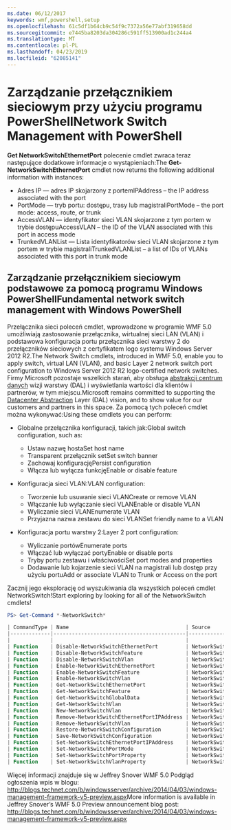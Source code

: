 ```yaml
---
ms.date: 06/12/2017
keywords: wmf,powershell,setup
ms.openlocfilehash: 61c5df1b64cb9c54f9c7372a56e77abf319658dd
ms.sourcegitcommit: e7445ba8203da304286c591ff513900ad1c244a4
ms.translationtype: MT
ms.contentlocale: pl-PL
ms.lasthandoff: 04/23/2019
ms.locfileid: "62085141"
---
```

# <a name="network-switch-management-with-powershell"></a><span data-ttu-id="b0bda-102">Zarządzanie przełącznikiem sieciowym przy użyciu programu PowerShell</span><span class="sxs-lookup"><span data-stu-id="b0bda-102">Network Switch Management with PowerShell</span></span>

<span data-ttu-id="b0bda-103">**Get NetworkSwitchEthernetPort** polecenie cmdlet zwraca teraz następujące dodatkowe informacje o wystąpieniach:</span><span class="sxs-lookup"><span data-stu-id="b0bda-103">The **Get-NetworkSwitchEthernetPort** cmdlet now returns the following additional information with instances:</span></span>

- <span data-ttu-id="b0bda-104">Adres IP — adres IP skojarzony z portem</span><span class="sxs-lookup"><span data-stu-id="b0bda-104">IPAddress – the IP address associated with the port</span></span>
- <span data-ttu-id="b0bda-105">PortMode — tryb portu: dostępu, trasy lub magistrali</span><span class="sxs-lookup"><span data-stu-id="b0bda-105">PortMode – the port mode: access, route, or trunk</span></span>
- <span data-ttu-id="b0bda-106">AccessVLAN — identyfikator sieci VLAN skojarzone z tym portem w trybie dostępu</span><span class="sxs-lookup"><span data-stu-id="b0bda-106">AccessVLAN – the ID of the VLAN associated with this port in access mode</span></span>
- <span data-ttu-id="b0bda-107">TrunkedVLANList — Lista identyfikatorów sieci VLAN skojarzone z tym portem w trybie magistrali</span><span class="sxs-lookup"><span data-stu-id="b0bda-107">TrunkedVLANList – a list of IDs of VLANs associated with this port in trunk mode</span></span>

## <a name="fundamental-network-switch-management-with-windows-powershell"></a><span data-ttu-id="b0bda-108">Zarządzanie przełącznikiem sieciowym podstawowe za pomocą programu Windows PowerShell</span><span class="sxs-lookup"><span data-stu-id="b0bda-108">Fundamental network switch management with Windows PowerShell</span></span>

<span data-ttu-id="b0bda-109">Przełącznika sieci poleceń cmdlet, wprowadzone w programie WMF 5.0 umożliwiają zastosowanie przełącznika, wirtualnej sieci LAN (VLAN) i podstawowa konfiguracja portu przełącznika sieci warstwy 2 do przełączników sieciowych z certyfikatem logo systemu Windows Server 2012 R2.</span><span class="sxs-lookup"><span data-stu-id="b0bda-109">The Network Switch cmdlets, introduced in WMF 5.0, enable you to apply switch, virtual LAN (VLAN), and basic Layer 2 network switch port configuration to Windows Server 2012 R2 logo-certified network switches.</span></span> <span data-ttu-id="b0bda-110">Firmy Microsoft pozostaje wszelkich starań, aby obsługa [abstrakcji centrum danych](http://technet.microsoft.com/cloud/dal.aspx) wizji warstwy (DAL) i wyświetlania wartości dla klientów i partnerów, w tym miejscu.</span><span class="sxs-lookup"><span data-stu-id="b0bda-110">Microsoft remains committed to supporting the [Datacenter Abstraction](http://technet.microsoft.com/cloud/dal.aspx) Layer (DAL) vision, and to show value for our customers and partners in this space.</span></span> <span data-ttu-id="b0bda-111">Za pomocą tych poleceń cmdlet można wykonywać:</span><span class="sxs-lookup"><span data-stu-id="b0bda-111">Using these cmdlets you can perform:</span></span>

- <span data-ttu-id="b0bda-112">Globalne przełącznika konfiguracji, takich jak:</span><span class="sxs-lookup"><span data-stu-id="b0bda-112">Global switch configuration, such as:</span></span>
    - <span data-ttu-id="b0bda-113">Ustaw nazwę hosta</span><span class="sxs-lookup"><span data-stu-id="b0bda-113">Set host name</span></span>
    - <span data-ttu-id="b0bda-114">Transparent przełącznik set</span><span class="sxs-lookup"><span data-stu-id="b0bda-114">Set switch banner</span></span>
    - <span data-ttu-id="b0bda-115">Zachowaj konfigurację</span><span class="sxs-lookup"><span data-stu-id="b0bda-115">Persist configuration</span></span>
    - <span data-ttu-id="b0bda-116">Włącza lub wyłącza funkcję</span><span class="sxs-lookup"><span data-stu-id="b0bda-116">Enable or disable feature</span></span>

- <span data-ttu-id="b0bda-117">Konfiguracja sieci VLAN:</span><span class="sxs-lookup"><span data-stu-id="b0bda-117">VLAN configuration:</span></span>
    - <span data-ttu-id="b0bda-118">Tworzenie lub usuwanie sieci VLAN</span><span class="sxs-lookup"><span data-stu-id="b0bda-118">Create or remove VLAN</span></span>
    - <span data-ttu-id="b0bda-119">Włączanie lub wyłączanie sieci VLAN</span><span class="sxs-lookup"><span data-stu-id="b0bda-119">Enable or disable VLAN</span></span>
    - <span data-ttu-id="b0bda-120">Wyliczanie sieci VLAN</span><span class="sxs-lookup"><span data-stu-id="b0bda-120">Enumerate VLAN</span></span>
    - <span data-ttu-id="b0bda-121">Przyjazna nazwa zestawu do sieci VLAN</span><span class="sxs-lookup"><span data-stu-id="b0bda-121">Set friendly name to a VLAN</span></span>

- <span data-ttu-id="b0bda-122">Konfiguracja portu warstwy 2:</span><span class="sxs-lookup"><span data-stu-id="b0bda-122">Layer 2 port configuration:</span></span>
    - <span data-ttu-id="b0bda-123">Wyliczanie portów</span><span class="sxs-lookup"><span data-stu-id="b0bda-123">Enumerate ports</span></span>
    - <span data-ttu-id="b0bda-124">Włączać lub wyłączać porty</span><span class="sxs-lookup"><span data-stu-id="b0bda-124">Enable or disable ports</span></span>
    - <span data-ttu-id="b0bda-125">Tryby portu zestawu i właściwości</span><span class="sxs-lookup"><span data-stu-id="b0bda-125">Set port modes and properties</span></span>
    - <span data-ttu-id="b0bda-126">Dodawanie lub kojarzenie sieci VLAN na magistrali lub dostęp przy użyciu portu</span><span class="sxs-lookup"><span data-stu-id="b0bda-126">Add or associate VLAN to Trunk or Access on the port</span></span>

<span data-ttu-id="b0bda-127">Zacznij jego eksplorację od wyszukiwania dla wszystkich poleceń cmdlet NetworkSwitch!</span><span class="sxs-lookup"><span data-stu-id="b0bda-127">Start exploring by looking for all of the NetworkSwitch cmdlets!</span></span>

```powershell
PS> Get-Command *-NetworkSwitch*

| CommandType | Name                                      | Source        |
|-------------|-------------------------------------------|---------------|
|             |                                           |               |
| Function    | Disable-NetworkSwitchEthernetPort         | NetworkSwitch |
| Function    | Disable-NetworkSwitchFeature              | NetworkSwitch |
| Function    | Disable-NetworkSwitchVlan                 | NetworkSwitch |
| Function    | Enable-NetworkSwitchEthernetPort          | NetworkSwitch |
| Function    | Enable-NetworkSwitchFeature               | NetworkSwitch |
| Function    | Enable-NetworkSwitchVlan                  | NetworkSwitch |
| Function    | Get-NetworkSwitchEthernetPort             | NetworkSwitch |
| Function    | Get-NetworkSwitchFeature                  | NetworkSwitch |
| Function    | Get-NetworkSwitchGlobalData               | NetworkSwitch |
| Function    | Get-NetworkSwitchVlan                     | NetworkSwitch |
| Function    | New-NetworkSwitchVlan                     | NetworkSwitch |
| Function    | Remove-NetworkSwitchEthernetPortIPAddress | NetworkSwitch |
| Function    | Remove-NetworkSwitchVlan                  | NetworkSwitch |
| Function    | Restore-NetworkSwitchConfiguration        | NetworkSwitch |
| Function    | Save-NetworkSwitchConfiguration           | NetworkSwitch |
| Function    | Set-NetworkSwitchEthernetPortIPAddress    | NetworkSwitch |
| Function    | Set-NetworkSwitchPortMode                 | NetworkSwitch |
| Function    | Set-NetworkSwitchPortProperty             | NetworkSwitch |
| Function    | Set-NetworkSwitchVlanProperty             | NetworkSwitch |
```

<span data-ttu-id="b0bda-128">Więcej informacji znajduje się w Jeffrey Snover WMF 5.0 Podgląd ogłoszenia wpis w blogu: <http://blogs.technet.com/b/windowsserver/archive/2014/04/03/windows-management-framework-v5-preview.aspx></span><span class="sxs-lookup"><span data-stu-id="b0bda-128">More information is available in Jeffrey Snover’s WMF 5.0 Preview announcement blog post: <http://blogs.technet.com/b/windowsserver/archive/2014/04/03/windows-management-framework-v5-preview.aspx></span></span>
